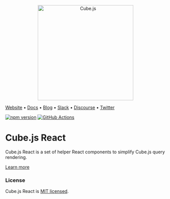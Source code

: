 <p align="center"><a href="https://cube.dev"><img src="https://i.imgur.com/zYHXm4o.png" alt="Cube.js" width="300px"></a></p>

[Website](https://cube.dev) • [Docs](https://cube.dev/docs) • [Blog](https://cube.dev/blog) • [Slack](https://slack.cube.dev) • [Discourse](https://forum.cube.dev/) • [Twitter](https://twitter.com/thecubejs)

[![npm version](https://badge.fury.io/js/%40cubejs-client%2Freact.svg)](https://badge.fury.io/js/%40cubejs-client%2Freact)
[![GitHub Actions](https://github.com/cube-js/cube.js/workflows/Build/badge.svg)](https://github.com/cube-js/cube.js/actions?query=workflow%3ABuild+branch%3Amaster)

# Cube.js React

Cube.js React is a set of helper React components to simplify Cube.js query rendering.

[Learn more](https://github.com/cube-js/cube.js#getting-started)

### License

Cube.js React is [MIT licensed](./LICENSE).
